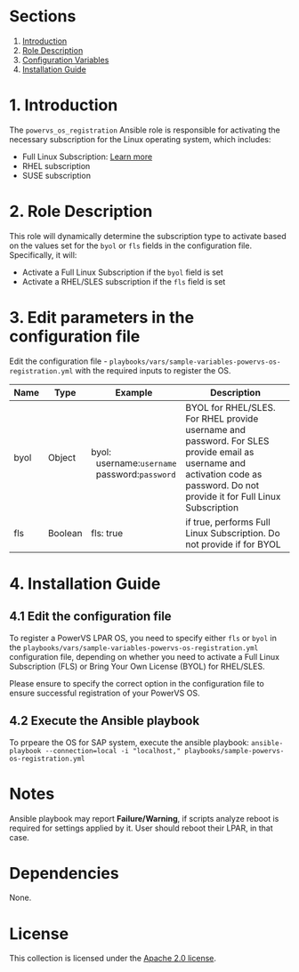 # Sections

1. [Introduction](README.md#1-Introduction)
2. [Role Description](README.md#2-Role-description)
3. [Configuration Variables](README.md#3-Edit-parameters-in-the-configuration-file)
4. [Installation Guide](README.md#4-Installation-Guide)

# 1. Introduction

The `powervs_os_registration` Ansible role is responsible for activating the necessary subscription for the Linux operating system, which includes:
- Full Linux Subscription: [Learn more](https://cloud.ibm.com/docs/power-iaas?topic=power-iaas-set-full-Linux)
- RHEL subscription
- SUSE subscription

# 2. Role Description

This role will dynamically determine the subscription type to activate based on the values set for the `byol` or `fls` fields in the configuration file. Specifically, it will:
- Activate a Full Linux Subscription if the `byol` field is set
- Activate a RHEL/SLES subscription if the `fls` field is set

# 3. Edit parameters in the configuration file
Edit the configuration file - `playbooks/vars/sample-variables-powervs-os-registration.yml` with the required inputs to register the OS.

| Name       | Type       |Example                                     | Description                        |
|------------|------------|--------------------------------------------|-----------------------------------|
| byol  | Object   | <br>byol:<br>&nbsp;&nbsp;username:`username`<br> &nbsp;&nbsp;password:`password`<br> | BYOL for RHEL/SLES. For RHEL provide username and password. For SLES provide email as username and activation code as password. Do not provide it for Full Linux Subscription |
| fls   | Boolean  | fls: true | if true, performs Full Linux Subscription. Do not provide if for BYOL|

# 4. Installation Guide

## 4.1 Edit the configuration file

To register a PowerVS LPAR OS, you need to specify either `fls` or `byol` in the `playbooks/vars/sample-variables-powervs-os-registration.yml` configuration file, depending on whether you need to activate a Full Linux Subscription (FLS) or Bring Your Own License (BYOL) for RHEL/SLES.

Please ensure to specify the correct option in the configuration file to ensure successful registration of your PowerVS OS.

## 4.2 Execute the Ansible playbook

To prpeare the OS for SAP system, execute the ansible playbook:
`ansible-playbook --connection=local -i "localhost," playbooks/sample-powervs-os-registration.yml`

# Notes

Ansible playbook may report **Failure/Warning**, if scripts analyze reboot is required for settings applied by it. User should reboot their LPAR, in that case.

# Dependencies

None.

# License

This collection is licensed under the [Apache 2.0 license](http://www.apache.org/licenses/LICENSE-2.0).
